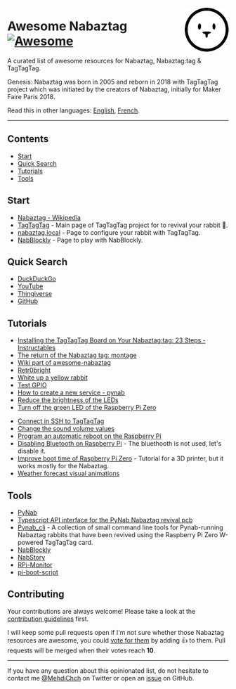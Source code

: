 <a href="#"><img align="right" width="100" height="100" src="images/Nabaztag-icon.png"></a>
# Awesome Nabaztag [![Awesome](https://awesome.re/badge.svg)](https://awesome.re)

A curated list of awesome resources for Nabaztag, Nabaztag:tag & TagTagTag.

Genesis: Nabaztag was born in 2005 and reborn in 2018 with TagTagTag project which was initiated by the creators of Nabaztag, initially for Maker Faire Paris 2018.

Read this in other languages: [English](README.md), [French](README.fr.md).

---

## Contents

- [Start](#start)
- [Quick Search](#quick-search)
- [Tutorials](#tutorials)
- [Tools](#tools)

## Start

- [Nabaztag - Wikipedia](https://en.wikipedia.org/wiki/Nabaztag)
- [TagTagTag](https://www.tagtagtag.fr/index_eng.html) - Main page of TagTagTag project for to revival your rabbit 🐰.
- [nabaztag.local](http://nabaztag.local/) - Page to configure your rabbit with TagTagTag.
- [NabBlockly](http://nabaztag.local:8080) - Page to play with NabBlockly.

## Quick Search

- [DuckDuckGo](https://duckduckgo.com/?q=nabaztag+site%3Ahttps%3A%2F%2Fwww.tagtagtag.fr%2Fforum%2F&t=h_&va=a&ia=web)
- [YouTube](https://www.youtube.com/results?search_query=Nabaztag)
- [Thingiverse](https://www.thingiverse.com/search?q=Nabaztag)
- [GitHub](https://github.com/topics/nabaztag?o=desc&s=updated)

## Tutorials

- [Installing the TagTagTag Board on Your Nabaztag:tag: 23 Steps - Instructables](https://www.instructables.com/member/tagtagtag/)
- [The return of the Nabaztag tag: montage](https://www.youtube.com/watch?v=UiteckZKFmU)
- [Wiki part of awesome-nabaztag](https://github.com/mehdichaouch/awesome-nabaztag/wiki)
- [Retr0bright](https://www.tagtagtag.fr/forum/showthread.php?tid=25)
- [White up a yellow rabbit](https://www.tagtagtag.fr/forum/showthread.php?tid=92)
- [Test GPIO](https://www.tagtagtag.fr/forum/showthread.php?tid=196&pid=1533#pid1533)
- [How to create a new service - pynab](https://github.com/nabaztag2018/pynab/wiki/How-to-create-a-new-service)
- [Reduce the brightness of the LEDs](https://www.tagtagtag.fr/forum/showthread.php?tid=106&pid=694#pid694)
- [Turn off the green LED of the Raspberry Pi Zero](https://www.tagtagtag.fr/forum/showthread.php?tid=259&pid=1650#pid1650)
<!--lint ignore double-link-->
- [Connect in SSH to TagTagTag](https://www.tagtagtag.fr/files/tagtagtag_various_advanced_things.pdf)
- [Change the sound volume values](https://www.tagtagtag.fr/files/tagtagtag_various_advanced_things.pdf)
- [Program an automatic reboot on the Raspberry Pi](https://www.windtopik.fr/redemarrage-automatique-raspberry-pi/)
- [Disabling Bluetooth on Raspberry Pi](https://scribles.net/disabling-bluetooth-on-raspberry-pi/) - The bluethooth is not used, let's disable it.
- [Improve boot time of Raspberry Pi Zero](https://dmesko.medium.com/long-pi-zero-boot-time-on-prusa-mk3-a2ee832a469d) - Tutorial for a 3D printer, but it works mostly for the Nabaztag.
- [Weather forecast visual animations](https://www.tagtagtag.fr/weather.html)

## Tools

- [PyNab](https://github.com/nabaztag2018/pynab/)
- [Typescript API interface for the PyNab Nabaztag revival pcb](https://github.com/datagutt/pynab.js)
- [Pynab_cli](https://github.com/f-laurens/pynab_cli) - A collection of small command line tools for Pynab-running Nabaztag rabbits that have been revived using the Raspberry Pi Zero W-powered TagTagTag card.
- [NabBlockly](https://github.com/pguyot/nabblockly)
- [NabStory](https://github.com/mehdichaouch/nabstory)
- [RPi-Monitor](https://www.tagtagtag.fr/forum/showthread.php?tid=224&pid=1424)
- [pi-boot-script](https://github.com/mehdichaouch/pi-boot-script)

## Contributing

Your contributions are always welcome! Please take a look at the [contribution guidelines](https://github.com/mehdichaouch/awesome-nabaztag/blob/main/CONTRIBUTING.md) first.

I will keep some pull requests open if I'm not sure whether those Nabaztag resources are awesome, you could [vote for them](https://github.com/mehdichaouch/awesome-nabaztag/pulls) by adding :+1: to them. Pull requests will be merged when their votes reach **10**.

---

If you have any question about this opinionated list, do not hesitate to contact me [@MehdiChch](https://twitter.com/MehdiChch) on Twitter or open an [issue](https://github.com/mehdichaouch/awesome-nabaztag/issues) on GitHub.
